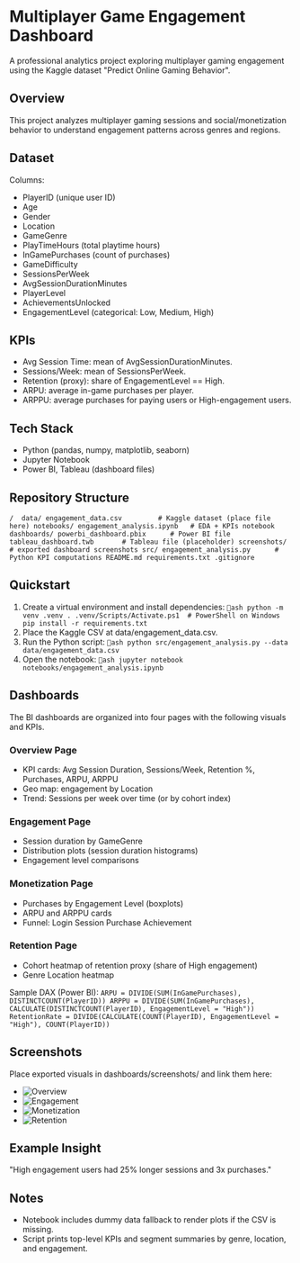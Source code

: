 # Multiplayer Game Engagement Dashboard

A professional analytics project exploring multiplayer gaming engagement using the Kaggle dataset "Predict Online Gaming Behavior".

## Overview
This project analyzes multiplayer gaming sessions and social/monetization behavior to understand engagement patterns across genres and regions.

## Dataset
Columns:
- PlayerID (unique user ID)
- Age
- Gender
- Location
- GameGenre
- PlayTimeHours (total playtime hours)
- InGamePurchases (count of purchases)
- GameDifficulty
- SessionsPerWeek
- AvgSessionDurationMinutes
- PlayerLevel
- AchievementsUnlocked
- EngagementLevel (categorical: Low, Medium, High)

## KPIs
- Avg Session Time: mean of AvgSessionDurationMinutes.
- Sessions/Week: mean of SessionsPerWeek.
- Retention (proxy): share of EngagementLevel == High.
- ARPU: average in-game purchases per player.
- ARPPU: average purchases for paying users or High-engagement users.

## Tech Stack
- Python (pandas, numpy, matplotlib, seaborn)
- Jupyter Notebook
- Power BI, Tableau (dashboard files)

## Repository Structure
`
/ 
 data/
    engagement_data.csv         # Kaggle dataset (place file here)
 notebooks/
    engagement_analysis.ipynb   # EDA + KPIs notebook
 dashboards/
    powerbi_dashboard.pbix      # Power BI file
    tableau_dashboard.twb       # Tableau file (placeholder)
    screenshots/                # exported dashboard screenshots
 src/
    engagement_analysis.py      # Python KPI computations
 README.md
 requirements.txt
 .gitignore
`

## Quickstart
1. Create a virtual environment and install dependencies:
`ash
python -m venv .venv
. .venv/Scripts/Activate.ps1  # PowerShell on Windows
pip install -r requirements.txt
`
2. Place the Kaggle CSV at data/engagement_data.csv.
3. Run the Python script:
`ash
python src/engagement_analysis.py --data data/engagement_data.csv
`
4. Open the notebook:
`ash
jupyter notebook notebooks/engagement_analysis.ipynb
`

## Dashboards
The BI dashboards are organized into four pages with the following visuals and KPIs.

### Overview Page
- KPI cards: Avg Session Duration, Sessions/Week, Retention %, Purchases, ARPU, ARPPU
- Geo map: engagement by Location
- Trend: Sessions per week over time (or by cohort index)

### Engagement Page
- Session duration by GameGenre
- Distribution plots (session duration histograms)
- Engagement level comparisons

### Monetization Page
- Purchases by Engagement Level (boxplots)
- ARPU and ARPPU cards
- Funnel: Login  Session  Purchase  Achievement

### Retention Page
- Cohort heatmap of retention proxy (share of High engagement)
- Genre  Location heatmap

Sample DAX (Power BI):
`
ARPU = DIVIDE(SUM(InGamePurchases), DISTINCTCOUNT(PlayerID))
ARPPU = DIVIDE(SUM(InGamePurchases), CALCULATE(DISTINCTCOUNT(PlayerID), EngagementLevel = "High"))
RetentionRate = DIVIDE(CALCULATE(COUNT(PlayerID), EngagementLevel = "High"), COUNT(PlayerID))
`

## Screenshots
Place exported visuals in dashboards/screenshots/ and link them here:
- ![Overview](dashboards/screenshots/overview.png)
- ![Engagement](dashboards/screenshots/engagement.png)
- ![Monetization](dashboards/screenshots/monetization.png)
- ![Retention](dashboards/screenshots/retention.png)

## Example Insight
"High engagement users had 25% longer sessions and 3x purchases."

## Notes
- Notebook includes dummy data fallback to render plots if the CSV is missing.
- Script prints top-level KPIs and segment summaries by genre, location, and engagement.